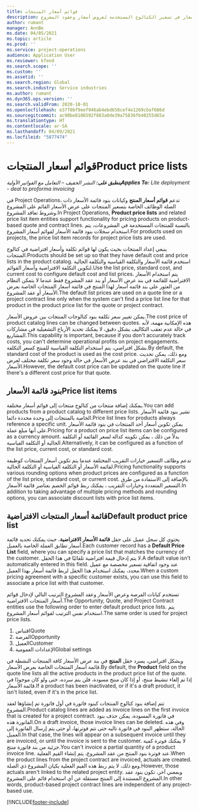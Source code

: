 ```yaml
---
title: قوائم أسعار المنتجات
description: يقدم هذا الموضوع معلومات حول قوائم الأسعار في تسعير الكتالوج المستخدمة لعروض أسعار وعقود المشروع.
author: rumant
manager: AnnBe
ms.date: 04/05/2021
ms.topic: article
ms.prod: ''
ms.service: project-operations
audience: Application User
ms.reviewer: kfend
ms.search.scope: ''
ms.custom: ''
ms.assetid: ''
ms.search.region: Global
ms.search.industry: Service industries
ms.author: rumant
ms.dyn365.ops.version: ''
ms.search.validFrom: 2020-10-01
ms.openlocfilehash: e37f0bf9eef946ab4ebd658cef4e1269cbaf686d
ms.sourcegitcommit: ac90be6106592f883a0de39a75836fb40255d65a
ms.translationtype: HT
ms.contentlocale: ar-SA
ms.lasthandoff: 04/09/2021
ms.locfileid: "5877474"
---
```

# <a name="product-price-lists"></a><span data-ttu-id="e8ab2-103">قوائم أسعار المنتجات</span><span class="sxs-lookup"><span data-stu-id="e8ab2-103">Product price lists</span></span>

<span data-ttu-id="e8ab2-104">_**ينطبق على:** النشر الخفيف – التعامل مع الفواتير الأولية_</span><span class="sxs-lookup"><span data-stu-id="e8ab2-104">_**Applies To:** Lite deployment - deal to proforma invoicing_</span></span>

 <span data-ttu-id="e8ab2-105">في Project Operations، تدعم **قوائم أسعار المنتج** وكيانات بنود قائمة الأسعار ذات الصلة الوظائف الخاصة بتسعير المنتجات على عرض الأسعار القائم على المشروع وشروط تعاقد المشروع.</span><span class="sxs-lookup"><span data-stu-id="e8ab2-105">In Project Operations, **Product price lists** and related price list item entities support functionality for pricing products on product-based quote and contract lines.</span></span> <span data-ttu-id="e8ab2-106">بالنسبة للمنتجات المستخدمة في المشروعات، يتم استخدام سجلات بنود قائمة الأسعار لقوائم أسعار المشروع.</span><span class="sxs-lookup"><span data-stu-id="e8ab2-106">For products used on projects, the price list item records for project price lists are used.</span></span> 

<span data-ttu-id="e8ab2-107">ينبغي إعداد المنتجات بحيث يكون لها قوائم تكلفة وأسعار افتراضية في كتالوج المنتجات.</span><span class="sxs-lookup"><span data-stu-id="e8ab2-107">Products should be set up so that they have default cost and price lists in the product catalog.</span></span> <span data-ttu-id="e8ab2-108">استخدم قائمة الأسعار والتكلفة القياسية والتكلفة الحالية لتكوين التكلفة الافتراضية وأسعار القوائم.</span><span class="sxs-lookup"><span data-stu-id="e8ab2-108">Use the list price, standard cost, and current cost to configure default cost and list prices.</span></span> <span data-ttu-id="e8ab2-109">يتم استخدام الأسعار الافتراضية للقائمة في بند عرض الأسعار أو بند عقد المشروع فقط عندما لا يتمكن النظام من العثور على بند قائمة أسعار لهذا المنتج في قائمة أسعار المنتجات الخاصة بعرض الأسعار أو عقد المشروع.</span><span class="sxs-lookup"><span data-stu-id="e8ab2-109">The default list prices are used on a quote line or a project contract line only when the system can't find a price list line for that product in the product price list for the quote or project contract.</span></span>

<span data-ttu-id="e8ab2-110">يمكن تغيير سعر تكلفة بنود كتالوجات المنتجات بين عروض الأسعار.</span><span class="sxs-lookup"><span data-stu-id="e8ab2-110">The cost price of product catalog lines can be changed between quotes.</span></span> <span data-ttu-id="e8ab2-111">هذه الإمكانية مهمة، لأنه في حالة عدم تعقب التكاليف بشكل دقيق، لا يمكنك تحديد الأرباح التشغيلية في مشاركات المشاريع.</span><span class="sxs-lookup"><span data-stu-id="e8ab2-111">This capability is important, because if you don't accurately track costs, you can't determine operational profits on project engagements.</span></span> <span data-ttu-id="e8ab2-112">بشكل افتراضي، يتم استخدام التكلفة القياسية للمنتج كسعر التكلفة.</span><span class="sxs-lookup"><span data-stu-id="e8ab2-112">By default, the standard cost of the product is used as the cost price.</span></span> <span data-ttu-id="e8ab2-113">ومع ذلك، يمكن تحديث سعر التكلفة الافتراضي في بند عرض الأسعار في حالة وجود سعر تكلفة مختلف لعرض الأسعار.</span><span class="sxs-lookup"><span data-stu-id="e8ab2-113">However, the default cost price can be updated on the quote line if there's a different cost price for that quote.</span></span>

## <a name="price-list-items"></a><span data-ttu-id="e8ab2-114">بنود قائمة الأسعار</span><span class="sxs-lookup"><span data-stu-id="e8ab2-114">Price list items</span></span>

<span data-ttu-id="e8ab2-115">يمكنك إضافة منتجات من كتالوج منتجات إلى قوائم أسعار مختلفة.</span><span class="sxs-lookup"><span data-stu-id="e8ab2-115">You can add products from a product catalog to different price lists.</span></span> <span data-ttu-id="e8ab2-116">تشير بنود قائمة الأسعار الخاصة بالمنتجات إلى وحدة محددة دائما.</span><span class="sxs-lookup"><span data-stu-id="e8ab2-116">Price list lines for products always reference a specific unit.</span></span> <span data-ttu-id="e8ab2-117">يمكن تكوين أسعار أحد المنتجات في بنود قائمة الأسعار على أنها مبلغ عملة.</span><span class="sxs-lookup"><span data-stu-id="e8ab2-117">Pricing for a product on price list items can be configured as a currency amount.</span></span> <span data-ttu-id="e8ab2-118">بدلاً من ذلك ، يمكن تكوينه كدالة لسعر القائمة أو التكلفة الحالية أو التكلفة القياسية.</span><span class="sxs-lookup"><span data-stu-id="e8ab2-118">Alternatively, it can be configured as a function of the list price, current cost, or standard cost.</span></span>

<span data-ttu-id="e8ab2-119">تدعم وظائف التسعير خيارات التقريب المختلفة عندما يتم تكوين أسعار المنتجات كوظيفة لقائمة الأسعار أو التكلفة القياسية أو التكلفة الحالية.</span><span class="sxs-lookup"><span data-stu-id="e8ab2-119">Pricing functionality supports various rounding options when product prices are configured as a function of the list price, standard cost, or current cost.</span></span> <span data-ttu-id="e8ab2-120">بالإضافة إلى الاستفادة من طرق التسعير المتعددة وخيارات التقريب ، يمكنك ربط قوائم الخصم بعناصر قائمة الأسعار.</span><span class="sxs-lookup"><span data-stu-id="e8ab2-120">In addition to taking advantage of multiple pricing methods and rounding options, you can associate discount lists with price list items.</span></span> 

 
## <a name="default-product-price-list"></a><span data-ttu-id="e8ab2-121">قائمة أسعار المنتجات الافتراضية</span><span class="sxs-lookup"><span data-stu-id="e8ab2-121">Default product price list</span></span>
<span data-ttu-id="e8ab2-122">يحتوي كل سجل عميل على حقل **قائمة الأسعار الافتراضية**، حيث يمكنك تحديد قائمة أسعار تطابق العملة الخاصة بالعميل.</span><span class="sxs-lookup"><span data-stu-id="e8ab2-122">Each customer record has a **Default Price List** field, where you can specify a price list that matches the currency of the customer.</span></span> <span data-ttu-id="e8ab2-123">لا يتم إدخال قيمة افتراضية تلقائيًا في هذا الحقل.</span><span class="sxs-lookup"><span data-stu-id="e8ab2-123">A default value isn't automatically entered in this field.</span></span> <span data-ttu-id="e8ab2-124">عند وجود اتفاقية تسعير مخصصة مع عميل محدد، يمكنك استخدام هذا الحقل لربط قائمة أسعار بهذا العميل.</span><span class="sxs-lookup"><span data-stu-id="e8ab2-124">When a custom pricing agreement with a specific customer exists, you can use this field to associate a price list with that customer.</span></span>

<span data-ttu-id="e8ab2-125">تستخدم كيانات الفرصة وعرض الأسعار وعقد المشروع الترتيب التالي لإدخال قوائم أسعار المنتجات الافتراضية.</span><span class="sxs-lookup"><span data-stu-id="e8ab2-125">The Opportunity, Quote, and Project Contract entities use the following order to enter default product price lists.</span></span> <span data-ttu-id="e8ab2-126">يتم استخدام نفس الترتيب لقوائم أسعار المشروع.</span><span class="sxs-lookup"><span data-stu-id="e8ab2-126">The same order is used for project price lists.</span></span>

1.  <span data-ttu-id="e8ab2-127">اقتباس</span><span class="sxs-lookup"><span data-stu-id="e8ab2-127">Quote</span></span>
2.  <span data-ttu-id="e8ab2-128">الفرصة</span><span class="sxs-lookup"><span data-stu-id="e8ab2-128">Opportunity</span></span>
3.  <span data-ttu-id="e8ab2-129">العميل</span><span class="sxs-lookup"><span data-stu-id="e8ab2-129">Customer</span></span>
4.  <span data-ttu-id="e8ab2-130">الإعدادات العمومية</span><span class="sxs-lookup"><span data-stu-id="e8ab2-130">Global settings</span></span> 

<span data-ttu-id="e8ab2-131">وبشكل افتراضي، يسرد حقل **المنتج** في بند عرض الأسعار كافة المنتجات النشطة في قائمة أسعار المنتجات الخاصة بعرض الأسعار.</span><span class="sxs-lookup"><span data-stu-id="e8ab2-131">By default, the **Product** field on the quote line lists all the active products in the product price list of the quote.</span></span> <span data-ttu-id="e8ab2-132">إذا تم إلغاء تنشيط منتج، أو إذا كان منتج مسودة، فلن يتم سرده، حتى ولو كان موجودًا في قائمة الأسعار.</span><span class="sxs-lookup"><span data-stu-id="e8ab2-132">If a product has been inactivated, or if it's a draft product, it isn't listed, even if it's in the price list.</span></span> 

<span data-ttu-id="e8ab2-133">تتم إضافة بنود كتالوج المنتجات كبنود فاتورة في أول فاتورة تم إنشاؤها لعقد المشروع.</span><span class="sxs-lookup"><span data-stu-id="e8ab2-133">Product catalog lines are added as invoice lines on the first invoice that is created for a project contract.</span></span> <span data-ttu-id="e8ab2-134">في فاتورة المسودة، يمكن حذف بنود الفاتورة هذه.</span><span class="sxs-lookup"><span data-stu-id="e8ab2-134">On a draft invoice, those invoice lines can be deleted.</span></span> <span data-ttu-id="e8ab2-135">وفي هذه الحالة، ستظهر البنود في فاتورة تاليه حتى تتم فوترتها، أو حتى يتم إرسال الفاتورة إلى العميل.</span><span class="sxs-lookup"><span data-stu-id="e8ab2-135">In that case, the lines will appear on a subsequent invoice until they are invoiced, or until the invoice is sent to the customer.</span></span> <span data-ttu-id="e8ab2-136">لا يمكنك فوترة كمية جزئية من بند فاتورة منتج.</span><span class="sxs-lookup"><span data-stu-id="e8ab2-136">You can't invoice a partial quantity of a product invoice line.</span></span> <span data-ttu-id="e8ab2-137">عند فوترة بنود المنتج من عقد المشروع، يتم إنشاء القيم الفعلية.</span><span class="sxs-lookup"><span data-stu-id="e8ab2-137">When the product lines from the project contract are invoiced, actuals are created.</span></span> <span data-ttu-id="e8ab2-138">ومع ذلك، لا يتم ربط هذه القيم الفعلية بكيان المشروع ذي الصلة.</span><span class="sxs-lookup"><span data-stu-id="e8ab2-138">However, those actuals aren't linked to the related project entity.</span></span> <span data-ttu-id="e8ab2-139">وبمعني آخر، تكون بنود عقد المشروع المستندة إلى المنتج مستقلة عن أي استخدام قائم على المشروع.</span><span class="sxs-lookup"><span data-stu-id="e8ab2-139">In other words, product-based project contract lines are independent of any project-based use.</span></span> 


[!INCLUDE[footer-include](../includes/footer-banner.md)]
